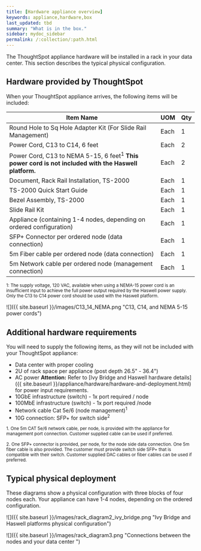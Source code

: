 ```yaml
---
title: [Hardware appliance overview]
keywords: appliance,hardware,box
last_updated: tbd
summary: "What is in the box."
sidebar: mydoc_sidebar
permalink: /:collection/:path.html
---
```

The ThoughtSpot appliance hardware will be installed in a rack in your data
center. This section describes the typical physical configuration.

## Hardware provided by ThoughtSpot

When your ThoughtSpot appliance arrives, the following items will be included:

|Item Name|UOM|Qty|
|---------|---|---|
|Round Hole to Sq Hole Adapter Kit (For Slide Rail Management)|Each|1|
|Power Cord, C13 to C14, 6 feet|Each|2|
|Power Cord, C13 to NEMA 5-15, 6 feet<sup>1</sup> **This power cord is not included with the Haswell platform.** |Each|2|
|Document, Rack Rail Installation, TS-2000|Each|1|
|TS-2000 Quick Start Guide|Each|1|
|Bezel Assembly, TS-2000|Each|1|
|Slide Rail Kit|Each|1|
|Appliance (containing 1-4 nodes, depending on ordered configuration)|Each|1|
|SFP+ Connector per ordered node (data connection)|Each|1|
|5m Fiber cable per ordered node (data connection)|Each|1|
|5m Network cable per ordered node (management connection)|Each|1|

<sub>1: The supply voltage, 120 VAC, available when using a NEMA-15 power cord is an insufficient input to achieve the full power output required by the Haswell power supply. Only the C13 to C14 power cord should be used with the Haswell platform.</sub>

 ![]({{ site.baseurl }}/images/C13_14_NEMA.png "C13, C14, and NEMA 5-15 power cords")

##  Additional hardware requirements

 You will need to supply the following items, as they will not be included with your ThoughtSpot appliance:

* Data center with proper cooling
* 2U of rack space per appliance (post depth 26.5" - 36.4")
* AC power
  **Attention:** Refer to [Ivy Bridge and Haswell hardware details]({{ site.baseurl }}/appliance/hardware/hardware-and-deployment.html) for power input requirements.
* 10GbE infrastructure (switch) - 1x port required / node
* 100MbE infrastructure (switch) - 1x port required /node
* Network cable Cat 5e/6 (node management)<sup>1</sup>
* 10G connection: SFP+ for switch side<sup>2</sup>

 <sub>1. One 5m CAT 5e/6 network cable, per node, is provided with the appliance for management port connection. Customer supplied cable can be used if preferred.</sub>

 <sub>2. One SFP+ connector is provided, per node, for the node side data connection. One 5m fiber cable is also provided. The customer must provide switch side SFP+ that is compatible with their switch. Customer supplied DAC cables or fiber cables can be used if preferred. </sub>

## Typical physical deployment


These diagrams show a physical configuration with three blocks of four nodes each. Your appliance can have 1-4 nodes, depending on the ordered configuration.

![]({{ site.baseurl }}/images/rack_diagram2_ivy_bridge.png "Ivy Bridge and Haswell platforms physical configuration")

![]({{ site.baseurl }}/images/rack_diagram3.png "Connections between the nodes and your data center ")
